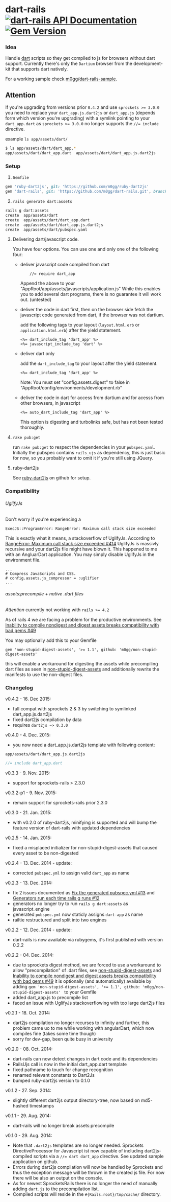 # dart-rails [![dart-rails API Documentation](https://www.omniref.com/ruby/gems/dart-rails.png)](https://www.omniref.com/ruby/gems/dart-rails) [![Gem Version](https://badge.fury.io/rb/dart-rails.svg)](http://badge.fury.io/rb/dart-rails) #

### Idea ###

Handle [dart](https://www.dartlang.org/ 'dartlang.org') scripts so they get compiled to js for browsers
without dart support. Currently there's only the `Dartium` browser from the development-kit that supports
dart natively.

For a working sample check [m0gg/dart-rails-sample](https://github.com/m0gg/dart-rails-sample 'm0gg/dart-rails-sample').

## Attention ##
If you're upgrading from versions prior `0.4.2` and use `sprockets >= 3.0.0` you need to replace your
`dart_app.js.dart2js` or `dart_app.js` (depends form which version you're upgrading) with a symlink pointing to
your `dart_app.dart` as `sprockets >= 3.0.0` no longer supports the `//= include` directive.

example `ls app/assets/dart/`
```bash
$ ls app/assets/dart/dart_app.*
app/assets/dart/dart_app.dart  app/assets/dart/dart_app.js.dart2js
```



### Setup ###

1. `Gemfile`

  ```ruby
  gem 'ruby-dart2js', git: 'https://github.com/m0gg/ruby-dart2js'
  gem 'dart-rails', git: 'https://github.com/m0gg/dart-rails.git', branch: 'behavior_change_dart2js'
   ```

2. `rails generate dart:assets`

  ```sh
  rails g dart:assets
  create  app/assets/dart
  create  app/assets/dart/dart_app.dart
  create  app/assets/dart/dart_app.js.dart2js
  create  app/assets/dart/pubspec.yaml
  ```

3.  Delivering dart/javascript code.

    You have four options. You can use one and only one of the following four:

    - deliver javascript code compiled from dart

        ```
            //= require dart_app
        ```
        Append the above to your "AppRoot/app/assets/javascripts/application.js"
        While this enables you to add several dart programs, there is no guarantee
        it will work out. (untested)
    
    - deliver the code in dart first, then on the browser side fetch the javascript code generated from dart, if the browser was not dartium.

        add the following tags to your layout (`layout.html.erb` or `application.html.erb`) after the yield statement.
        ```
        <%= dart_include_tag 'dart_app' %>
        <%= javascript_include_tag 'dart' %>
        ```

    - deliver dart only

        add the `dart_include_tag` to your layout after the yield statement.
        ```
        <%= dart_include_tag 'dart_app' %>
        ```
        Note: You must set "config.assets.digest" to false in "AppRoot/config/environments/development.rb" 

    - deliver the code in dart for access from dartium and for acesss from other browsers, in javascript
        ```
        <%= auto_dart_include_tag 'dart_app' %>
        ```
        This option is digesting and turbolinks safe, but has not been tested thoroughly.
        
         
4. `rake pub:get`

    run `rake pub:get` to respect the dependencies in your `pubspec.yaml`.
    Initially the pubspec contains `rails_ujs` as dependency, this is just basic for now,
    so you probably want to omit it if you're still using JQuery.

5. ruby-dart2js

    See [ruby-dart2js](https://github.com/m0gg/ruby-dart2js) on github for setup.


### Compatibility ###
###### UglifyJs ######

Don't worry if you're experiencing a

```
ExecJS::ProgramError: RangeError: Maximum call stack size exceeded
```

This is exactly what it means, a stackoverflow of UglifyJs. According to
[RangeError: Maximum call stack size exceeded #414](https://github.com/mishoo/UglifyJS2/issues/414) UglifyJs is
massivly recursive and your dart2js file might have blown it. This happened to me with an AngluarDart application.
You may simply disable UglifyJs in the environment file.

```
...
# Compress JavaScripts and CSS.
# config.assets.js_compressor = :uglifier
...
```

###### assets:precompile + native .dart files ######

*Attention* currently not working with `rails >= 4.2`

As of rails 4 we are facing a problem for the productive environments.
See [Inability to compile nondigest and digest assets breaks compatibility with bad gems #49](https://github.com/rails/sprockets-rails/issues/49)

You may optionally add this to your Gemfile

```
gem 'non-stupid-digest-assets', '>= 1.1', github: 'm0gg/non-stupid-digest-assets'
```

this will enable a workaround for digesting the assets while precompiling dart files as
seen in [non-stupid-digest-assets](https://github.com/alexspeller/non-stupid-digest-assets) and
additionally rewrite the manifests to use the non-digest files.


### Changelog ###
v0.4.2 - 16. Dec 2015:
  * full compat with sprockets 2 & 3 by switching to symlinked dart_app.js.dart2js
  * fixed dart2js compilation by data
  * requires `dart2js ~> 0.3.0`

v0.4.0 - 4. Dec. 2015:
  * you now need a dart_app.js.dart2js template with following content:

  `app/assets/dart/dart_app.js.dart2js`
  ```javascript
  //= include dart_app.dart
  ```

v0.3.3 - 9. Nov. 2015:
  * support for sprockets-rails > 2.3.0

v0.3.2-p1 - 9. Nov. 2015:
  * remain support for sprockets-rails prior 2.3.0

v0.3.0 - 21. Jan. 2015:
  * with v0.2.0 of ruby-dart2js, minifying is supported and will bump the feature version of dart-rails with updated dependencies

v0.2.5 - 14. Jan. 2015:
  * fixed a misplaced initializer for non-stupid-digest-assets that caused every asset to be non-digested

v0.2.4 - 13. Dec. 2014 - update:
  * corrected `pubspec.yml` to assign valid `dart_app` as name

v0.2.3 - 13. Dec. 2014:
  * fix 2 issues documented as [Fix the generated pubspec.yml #13](https://github.com/m0gg/dart-rails/issues/13)
  and [Generators run each time rails g runs #12](https://github.com/m0gg/dart-rails/issues/12)
  * generators no longer try to run `rails g dart:assets` as javascript_engine
  * generated `pubspec.yml` now staticly assigns `dart-app` as name
  * railtie restructured and split into two engines

v0.2.2 - 12. Dec. 2014 - update:
  * dart-rails is now available via rubygems, it's first published with version 0.2.2

v0.2.2 - 04. Dec. 2014:
  * due to sprockets digest method, we are forced to use a workaround to allow
  "precompilation" of .dart files, see [non-stupid-digest-assets](https://github.com/alexspeller/non-stupid-digest-assets)
  and [Inability to compile nondigest and digest assets breaks compatibility with bad gems #49](https://github.com/rails/sprockets-rails/issues/49)
  it is optionally (and automatically) available by adding `gem 'non-stupid-digest-assets', '>= 1.1', github: 'm0gg/non-stupid-digest-assets'
` to your Gemfile
  * added dart_app.js to precompile list
  * faced an issue with UglifyJs stackoverflowing with too large dart2js files

v0.2.1 - 18. Oct. 2014:
  * dart2js compilation no longer recurses to infinity and further, this problem came uo to me while working with angularDart, which now compiles fine (takes some time though)
  * sorry for dev-gap, been quite busy in university

v0.2.0 - 08. Oct. 2014:
  * dart-rails can now detect changes in dart code and its dependencies
  * RailsUjs call is now in the initial dart_app.dart template
  * fixed pathname to touch for change recognition
  * renamed relevant constants to Dart2Js
  * bumped ruby-dart2js version to 0.1.0

v0.1.2 - 27. Sep. 2014:
  * slightly different dart2js output directory-tree, now based on md5-hashed timestamps

v0.1.1 - 29. Aug. 2014:
  * dart-rails will no longer break assets:precompile

v0.1.0 - 29. Aug. 2014:
  * Note that `.dart2js` templates are no longer needed. Sprockets
  DirectiveProcessor for Javascript ist now capable of including
  dart2js-compiled scripts via a `//= dart dart_app` directive. See
  updated sample application on github.
  * Errors during dart2js compilation will now be handled by Sprockets
  and thus the exception message will be thrown in the created js file.
  For now there will be also an output on the console.
  * As for newest SprocketsRails there is no longer the need of manually
  adding `dart.js` to the precompilation list.
  * Compiled scripts will reside in the `#{Rails.root}/tmp/cache/` directory.
